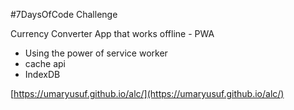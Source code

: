 #7DaysOfCode Challenge

Currency Converter App that works offline - PWA
 - Using the power of service worker
 - cache api
 - IndexDB

[https://umaryusuf.github.io/alc/](https://umaryusuf.github.io/alc/)
